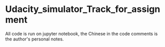 # Udacity_simulator_Track_for_assignment
All code is run on jupyter notebook, the Chinese in the code comments is the author's personal notes.
